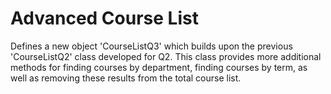 # Advanced Course List 
Defines a new object 'CourseListQ3' which builds upon the previous 'CourseListQ2' class developed for Q2. This class provides more additional methods for finding courses by department, finding courses by term, as well as removing these results from the total course list.